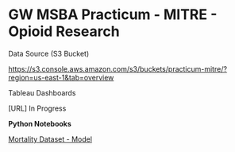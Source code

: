 # GW MSBA Practicum - MITRE - Opioid Research

Data Source (S3 Bucket)

https://s3.console.aws.amazon.com/s3/buckets/practicum-mitre/?region=us-east-1&tab=overview

Tableau Dashboards

[URL] In Progress

**Python Notebooks**

[Mortality Dataset - Model](https://github.com/martimsilva/practicum_mitre/blob/master/Mort2017_EDA_Final.ipynb)

